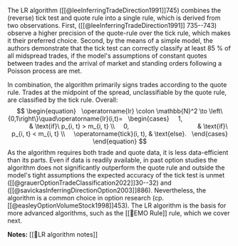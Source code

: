 
The LR algorithm ([[@leeInferringTradeDirection1991]]745) combines the (reverse) tick test and quote rule into a single rule, which is derived from two observations. First, ([[@leeInferringTradeDirection1991]] 735--743) observe a higher precision of the quote-rule over the tick rule, which makes it their preferred choice. Second, by the means of a simple model, the authors demonstrate that the tick test can correctly classify at least $85~\%$ of all midspread trades, if the model's assumptions of constant quotes between trades and the arrival of market and standing orders following a Poisson process are met. 

In combination, the algorithm primarily signs trades according to the quote rule. Trades at the midpoint of the spread, unclassifiable by the quote rule, are classified by the tick rule. Overall:
$$
\begin{equation}
  \operatorname{lr} \colon \mathbb{N}^2 \to \left\{0,1\right\}\quad\operatorname{lr}(i,t)=
  \begin{cases}
    1,                                       & \text{if}\ p_{i, t} > m_{i, t} \\
    0,                                       & \text{if}\ p_{i, t} < m_{i, t} \\
    \operatorname{tick}(i, t), & \text{else}.
  \end{cases}
\end{equation}
$$
As the algorithm requires both trade and quote data, it is less data-efficient than its parts. Even if data is readily available, in past option studies the algorithm does not significantly outperform the quote rule and outside the model's tight assumptions the expected accuracy of the tick test is unmet ([[@grauerOptionTradeClassification2022]]30--32) and ([[@savickasInferringDirectionOption2003]]886).  Nevertheless, the algorithm is a common choice in option research (cp. [[@easleyOptionVolumeStock1998]]453). 
The LR algorithm is the basis for more advanced algorithms, such as the [[🔢EMO Rule]] rule, which we cover next. 

**Notes:**
[[🔢LR algorithm notes]]
